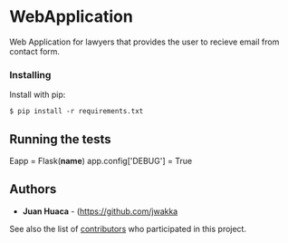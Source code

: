 # WebApplication
 Web Application for lawyers that provides the user to recieve email from contact form. 





### Installing

Install with pip:

```
$ pip install -r requirements.txt
```



## Running the tests

Eapp = Flask(__name__)
app.config['DEBUG'] = True





## Authors

* **Juan Huaca** - (https://github.com/jwakka

See also the list of [contributors](https://github.com/your/project/contributors) who participated in this project.

